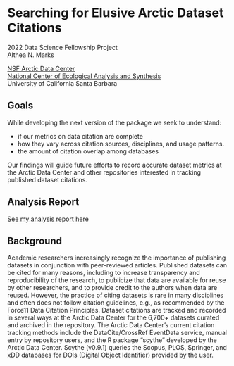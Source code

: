 # Searching for Elusive Arctic Dataset Citations
2022 Data Science Fellowship Project  
Althea N. Marks

[NSF Arctic Data Center](https://arcticdata.io/)  
[National Center of Ecological Analysis and Synthesis](https://www.nceas.ucsb.edu/)  
University of California Santa Barbara

## Goals

While developing the next version of the package we seek to understand:

  - if our metrics on data citation are complete
  - how they vary across citation sources, disciplines, and usage patterns. 
  - the amount of citation overlap among databases

Our findings will guide future efforts to record accurate dataset metrics at the Arctic Data Center and other repositories interested in tracking published dataset citations.

## Analysis Report

[See my analysis report here](https://theamarks.github.io/ADC-citation-project/)

## Background

Academic researchers increasingly recognize the importance of publishing datasets in conjunction with peer-reviewed articles. 
Published datasets can be cited for many reasons, including to increase transparency and reproducibility of the research, to publicize that data are available for reuse by other researchers, and to provide credit to the authors when data are reused. 
However, the practice of citing datasets is rare in many disciplines and often does not follow citation guidelines, e.g., as recommended by the Force11 Data Citation Principles. 
Dataset citations are tracked and recorded in several ways at the Arctic Data Center for the 6,700+ datasets curated and archived in the repository. 
The Arctic Data Center’s current citation tracking methods include the DataCite/CrossRef EventData service, manual entry by repository users, and the R package “scythe” developed by the Arctic Data Center. Scythe (v0.9.1) queries the Scopus, PLOS, Springer, and xDD databases for DOIs (Digital Object Identifier) provided by the user. 


